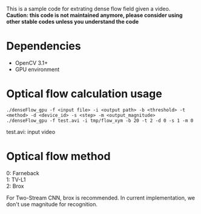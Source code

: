 This is a sample code for extrating dense flow field given a video.  
**Caution: this code is not maintained anymore, please consider using other stable codes unless you understand the code**

# Dependencies
* OpenCV 3.1+
* GPU environment

# Optical flow calculation usage
```
./denseFlow_gpu -f <input file> -i <output path> -b <threshold> -t <method> -d <device_id> -s <step> -m <output_magnitude>
./denseFlow_gpu -f test.avi -i tmp/flow_xym -b 20 -t 2 -d 0 -s 1 -m 0
```
test.avi: input video

# Optical flow method
0: Farneback  
1: TV-L1  
2: Brox  

For Two-Stream CNN, brox is recommended.
In current implementation, we don't use magnitude for recognition.
